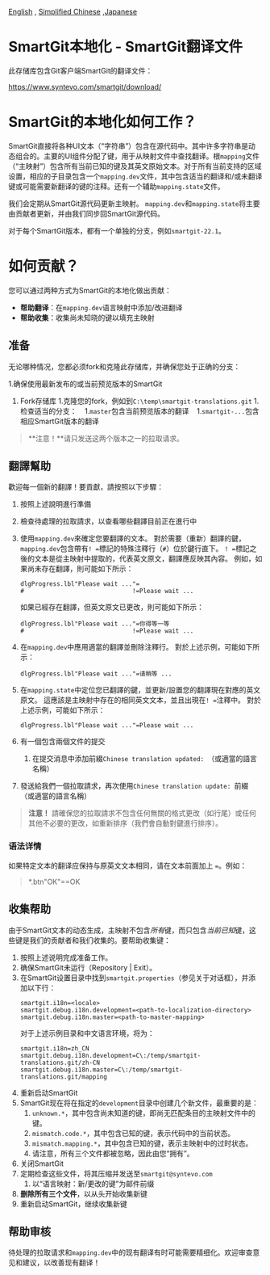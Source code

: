 [English](README.md) , [Simplified Chinese](README_zh-CN.md) ,[Japanese](README_ja-JP.md)

# SmartGit本地化 - SmartGit翻译文件

此存储库包含Git客户端SmartGit的翻译文件：

https://www.syntevo.com/smartgit/download/

# SmartGit的本地化如何工作？

SmartGit直接将各种UI文本（“字符串”）包含在源代码中。其中许多字符串是动态组合的。主要的UI组件分配了键，用于从映射文件中查找翻译。根`mapping`文件（“主映射”）包含所有当前已知的键及其英文原始文本。对于所有当前支持的区域设置，相应的子目录包含一个`mapping.dev`文件，其中包含适当的翻译和/或未翻译键或可能需要新翻译的键的注释。还有一个辅助`mapping.state`文件。

我们会定期从SmartGit源代码更新主映射。 `mapping.dev`和`mapping.state`将主要由贡献者更新，并由我们同步回SmartGit源代码。

对于每个SmartGit版本，都有一个单独的分支，例如`smartgit-22.1`。

# 如何贡献？

您可以通过两种方式为SmartGit的本地化做出贡献：

* **帮助翻译**：在`mapping.dev`语言映射中添加/改进翻译
* **帮助收集**：收集尚未知晓的键以填充主映射

## 准备

无论哪种情况，您都必须fork和克隆此存储库，并确保您处于正确的分支：

1.确保使用最新发布的或当前预览版本的SmartGit
1. Fork存储库
1.克隆您的fork，例如到`C:\temp\smartgit-translations.git`
1.检查适当的分支：
   1.`master`包含当前预览版本的翻译
   1.`smartgit-...`包含相应SmartGit版本的翻译

> **注意！**请只发送这两个版本之一的拉取请求。

## 翻譯幫助

歡迎每一個新的翻譯！要貢獻，請按照以下步驟：

1. 按照上述說明進行準備
1. 檢查待處理的拉取請求，以查看哪些翻譯目前正在進行中
1. 使用`mapping.dev`來確定您要翻譯的文本。
   對於需要（重新）翻譯的鍵，`mapping.dev`包含帶有`! =`標記的特殊注釋行（`#`）位於鍵行直下。
   `! =`標記之後的文本是從主映射中提取的，代表英文原文，翻譯應反映其內容。
   例如，如果尚未存在翻譯，則可能如下所示：

   ```
   dlgProgress.lbl"Please wait ..."=
   #                              !=Please wait ...
   ```

   如果已經存在翻譯，但英文原文已更改，則可能如下所示：

   ```
   dlgProgress.lbl"Please wait ..."=你得等一等
   #                              !=Please wait ...
   ```
1. 在`mapping.dev`中應用適當的翻譯並刪除注釋行。
   對於上述示例，可能如下所示：
   ```
   dlgProgress.lbl"Please wait ..."=请稍等 ...
   ```
1. 在`mapping.state`中定位您已翻譯的鍵，並更新/設置您的翻譯現在對應的英文原文。
   這應該是主映射中存在的相同英文文本，並且出現在`! =`注釋中。
   對於上述示例，可能如下所示：
   ```
   dlgProgress.lbl"Please wait ..."=Please wait ...
   ```
1. 有一個包含兩個文件的提交
   1. 在提交消息中添加前綴`Chinese translation updated: `（或適當的語言名稱）
1. 發送給我們一個拉取請求，再次使用`Chinese translation update: `前綴（或適當的語言名稱）

> **注意！** 請確保您的拉取請求不包含任何無關的格式更改（如行尾）或任何其他不必要的更改，如重新排序（我們會自動對鍵進行排序）。

### 语法详情

如果特定文本的翻译应保持与原英文文本相同，请在文本前面加上 `=`。例如：

> *.btn"OK"==OK

## 收集帮助

由于SmartGit文本的动态生成，主映射不包含*所有*键，而只包含*当前已知*键，这些键是我们的贡献者和我们收集的。要帮助收集键：

1. 按照上述说明完成准备工作。
1. 确保SmartGit未运行（Repository | Exit）。
1. 在SmartGit设置目录中找到`smartgit.properties`（参见关于对话框），并添加以下行：
   ```
   smartgit.i18n=<locale>
   smartgit.debug.i18n.development=<path-to-localization-directory>
   smartgit.debug.i18n.master=<path-to-master-mapping>
   ```
   对于上述示例目录和中文语言环境，将为：
   ```
   smartgit.i18n=zh_CN
   smartgit.debug.i18n.development=C\:/temp/smartgit-translations.git/zh-CN
   smartgit.debug.i18n.master=C\:/temp/smartgit-translations.git/mapping
   ```
1. 重新启动SmartGit
1. SmartGit现在将在指定的`development`目录中创建几个新文件，最重要的是：
   1. `unknown.*`，其中包含尚未知道的键，即尚无匹配条目的主映射文件中的键。
   1. `mismatch.code.*`，其中包含已知的键，表示代码中的当前状态。
   1. `mismatch.mapping.*`，其中包含已知的键，表示主映射中的过时状态。
   1. 请注意，所有三个文件都被忽略，因此由您“拥有”。
1. 关闭SmartGit
1. 定期检查这些文件，将其压缩并发送至`smartgit@syntevo.com`
   1. 以“语言映射：新/更改的键”为邮件前缀
1. **删除所有三个文件**，以从头开始收集新键
1. 重新启动SmartGit，继续收集新键

## 帮助审核

待处理的拉取请求和`mapping.dev`中的现有翻译有时可能需要精细化。欢迎审查意见和建议，以改善现有翻译！